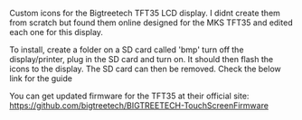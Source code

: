 Custom icons for the Bigtreetech TFT35 LCD display. I didnt create them from scratch but found them online designed for the MKS TFT35 and edited each one for this display.  

To install, create a folder on a SD card called 'bmp' turn off the display/printer, plug in the SD card and turn on. It should then flash the icons to the display. The SD card can then be removed. Check the below link for the guide

You can get updated firmware for the TFT35 at their official site:  https://github.com/bigtreetech/BIGTREETECH-TouchScreenFirmware

